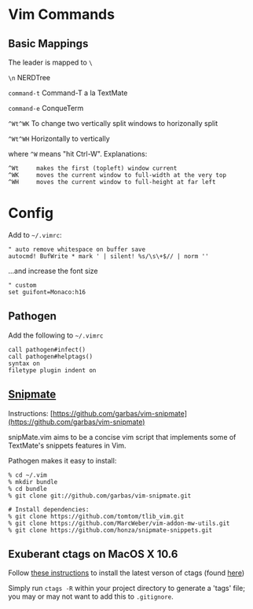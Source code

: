 # Vim Commands

## Basic Mappings

The leader is mapped to `\`

`\n` NERDTree

`command-t` Command-T a la TextMate

`command-e` ConqueTerm

`^Wt^WK` To change two vertically split windows to horizonally split

`^Wt^WH` Horizontally to vertically

where `^W` means "hit Ctrl-W". Explanations:

    ^Wt     makes the first (topleft) window current
    ^WK     moves the current window to full-width at the very top
    ^WH     moves the current window to full-height at far left

# Config

Add to `~/.vimrc`:

    " auto remove whitespace on buffer save
    autocmd! BufWrite * mark ' | silent! %s/\s\+$// | norm ''

...and increase the font size

    " custom
    set guifont=Monaco:h16

## Pathogen

Add the following to `~/.vimrc`

    call pathogen#infect()
    call pathogen#helptags()
    syntax on
    filetype plugin indent on

## [Snipmate](https://github.com/garbas/vim-snipmate)

Instructions: [https://github.com/garbas/vim-snipmate](https://github.com/garbas/vim-snipmate)

snipMate.vim aims to be a concise vim script that implements some of TextMate's snippets features in Vim.

Pathogen makes it easy to install:

    % cd ~/.vim
    % mkdir bundle
    % cd bundle
    % git clone git://github.com/garbas/vim-snipmate.git

    # Install dependencies:
    % git clone https://github.com/tomtom/tlib_vim.git
    % git clone https://github.com/MarcWeber/vim-addon-mw-utils.git
    % git clone https://github.com/honza/snipmate-snippets.git

## Exuberant ctags on MacOS X 10.6

Follow [these
instructions](http://blog.milkfarmproductions.com/post/4781988987/install-ctags-on-macos-x-10-6) to install the latest verson of ctags (found
[here](http://ctags.sourceforge.net/))

Simply run `ctags -R` within your project directory to generate a 'tags'
file; you may or may not want to add this to `.gitignore`.


